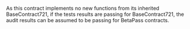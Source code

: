 As this contract implements no new functions from its inherited BaseContract721, if the tests results are passing for BaseContract721, the audit results can be assumed to be passing for BetaPass contracts.